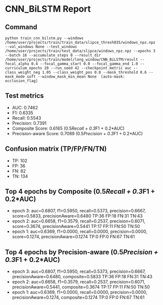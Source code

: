 # CNN_BiLSTM Report

## Command
```
python train_cnn_bilstm.py --windows /home/user/projects/train/train_data/slipce_thresh035/windows_npz.npz --val_windows None --test_windows /home/user/projects/train/test_data/slipce/windows_npz.npz --epochs 3 --batch 16 --accumulate_steps 8 --result_dir /home/user/projects/train/model/long_window/CNN_BiLSTM/result --focal_alpha 0.4 --focal_gamma_start 0.0 --focal_gamma_end 1.0 --curriculum_epochs 20 --run_seed 42 --checkpoint_metric auc --class_weight_neg 1.05 --class_weight_pos 0.8 --mask_threshold 0.6 --mask_mode soft --window_mask_min_mean None  [auto-mask: occlusion_flag]
```

## Test metrics
- AUC: 0.7462
- F1: 0.6335
- Recall: 0.5543
- Precision: 0.7391
- Composite Score: 0.6165 (0.5*Recall + 0.3*F1 + 0.2*AUC)
- Precision-aware Score: 0.7089 (0.5*Precision + 0.3*F1 + 0.2*AUC)
## Confusion matrix (TP/FP/FN/TN)
- TP: 102
- FP: 36
- FN: 82
- TN: 134

## Top 4 epochs by Composite (0.5*Recall + 0.3*F1 + 0.2*AUC)
- epoch 3: auc=0.6807, f1=0.5950, recall=0.5373, precision=0.6667, score=0.5833, precisionAware=0.6480  TP:36 FP:18 FN:31 TN:43
- epoch 2: auc=0.6658, f1=0.3579, recall=0.2537, precision=0.6071, score=0.3674, precisionAware=0.5441  TP:17 FP:11 FN:50 TN:50
- epoch 1: auc=0.6369, f1=0.0000, recall=0.0000, precision=0.0000, score=0.1274, precisionAware=0.1274  TP:0 FP:0 FN:67 TN:61

## Top 4 epochs by Precision-aware (0.5*Precision + 0.3*F1 + 0.2*AUC)
- epoch 3: auc=0.6807, f1=0.5950, recall=0.5373, precision=0.6667, precisionAware=0.6480, composite=0.5833  TP:36 FP:18 FN:31 TN:43
- epoch 2: auc=0.6658, f1=0.3579, recall=0.2537, precision=0.6071, precisionAware=0.5441, composite=0.3674  TP:17 FP:11 FN:50 TN:50
- epoch 1: auc=0.6369, f1=0.0000, recall=0.0000, precision=0.0000, precisionAware=0.1274, composite=0.1274  TP:0 FP:0 FN:67 TN:61
